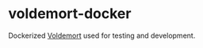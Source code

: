 # voldemort-docker

Dockerized [Voldemort][1] used for testing and development.

[1]: http://project-voldemort.com
